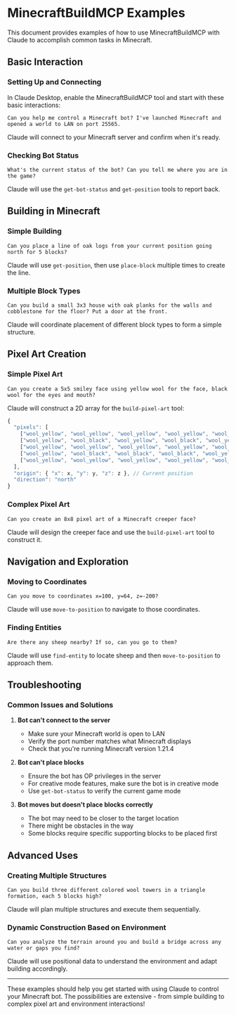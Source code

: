# MinecraftBuildMCP Examples

This document provides examples of how to use MinecraftBuildMCP with Claude to accomplish common tasks in Minecraft.

## Basic Interaction

### Setting Up and Connecting

In Claude Desktop, enable the MinecraftBuildMCP tool and start with these basic interactions:

```
Can you help me control a Minecraft bot? I've launched Minecraft and opened a world to LAN on port 25565.
```

Claude will connect to your Minecraft server and confirm when it's ready.

### Checking Bot Status

```
What's the current status of the bot? Can you tell me where you are in the game?
```

Claude will use the `get-bot-status` and `get-position` tools to report back.

## Building in Minecraft

### Simple Building

```
Can you place a line of oak logs from your current position going north for 5 blocks?
```

Claude will use `get-position`, then use `place-block` multiple times to create the line.

### Multiple Block Types

```
Can you build a small 3x3 house with oak planks for the walls and cobblestone for the floor? Put a door at the front.
```

Claude will coordinate placement of different block types to form a simple structure.

## Pixel Art Creation

### Simple Pixel Art

```
Can you create a 5x5 smiley face using yellow wool for the face, black wool for the eyes and mouth?
```

Claude will construct a 2D array for the `build-pixel-art` tool:

```javascript
{
  "pixels": [
    ["wool_yellow", "wool_yellow", "wool_yellow", "wool_yellow", "wool_yellow"],
    ["wool_yellow", "wool_black", "wool_yellow", "wool_black", "wool_yellow"],
    ["wool_yellow", "wool_yellow", "wool_yellow", "wool_yellow", "wool_yellow"],
    ["wool_yellow", "wool_black", "wool_black", "wool_black", "wool_yellow"],
    ["wool_yellow", "wool_yellow", "wool_yellow", "wool_yellow", "wool_yellow"]
  ],
  "origin": { "x": x, "y": y, "z": z }, // Current position
  "direction": "north"
}
```

### Complex Pixel Art

```
Can you create an 8x8 pixel art of a Minecraft creeper face?
```

Claude will design the creeper face and use the `build-pixel-art` tool to construct it.

## Navigation and Exploration

### Moving to Coordinates

```
Can you move to coordinates x=100, y=64, z=-200?
```

Claude will use `move-to-position` to navigate to those coordinates.

### Finding Entities

```
Are there any sheep nearby? If so, can you go to them?
```

Claude will use `find-entity` to locate sheep and then `move-to-position` to approach them.

## Troubleshooting

### Common Issues and Solutions

1. **Bot can't connect to the server**
   - Make sure your Minecraft world is open to LAN
   - Verify the port number matches what Minecraft displays
   - Check that you're running Minecraft version 1.21.4

2. **Bot can't place blocks**
   - Ensure the bot has OP privileges in the server
   - For creative mode features, make sure the bot is in creative mode
   - Use `get-bot-status` to verify the current game mode

3. **Bot moves but doesn't place blocks correctly**
   - The bot may need to be closer to the target location
   - There might be obstacles in the way
   - Some blocks require specific supporting blocks to be placed first

## Advanced Uses

### Creating Multiple Structures

```
Can you build three different colored wool towers in a triangle formation, each 5 blocks high?
```

Claude will plan multiple structures and execute them sequentially.

### Dynamic Construction Based on Environment

```
Can you analyze the terrain around you and build a bridge across any water or gaps you find?
```

Claude will use positional data to understand the environment and adapt building accordingly.

---

These examples should help you get started with using Claude to control your Minecraft bot. The possibilities are extensive - from simple building to complex pixel art and environment interactions!

